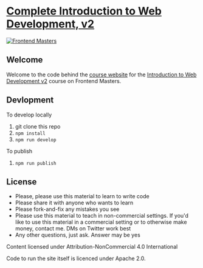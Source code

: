 # [Complete Introduction to Web Development, v2][course]

[![Frontend Masters](/lessons/images/FrontendMastersLogo.png)][fem]

## Welcome

Welcome to the code behind the [course website][website] for the [Introduction to Web Development v2][course] course on Frontend Masters.

## Devlopment

To develop locally

1. git clone this repo
1. `npm install`
1. `npm run develop`

To publish

1. `npm run publish`

## License

* Please, please use this material to learn to write code
* Please share it with anyone who wants to learn
* Please fork-and-fix any mistakes you see
* Please use this material to teach in non-commercial settings. If you'd like to use this material in a commercial setting or to otherwise make money, contact me. DMs on Twitter work best
* Any other questions, just ask. Answer may be yes

Content licensed under Attribution-NonCommercial 4.0 International

Code to run the site itself is licenced under Apache 2.0.

[fem]: https://frontendmasters.com/
[website]: https://btholt.github.io/intro-to-web-dev-v2/
[course]: https://frontendmasters.com/courses/web-development-v2/